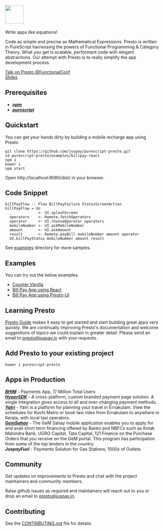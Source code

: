 # <img src='./assets/presto-logo.png' height='60'>

Write apps like equations!

Code as simple and precise as Mathematical Expressions. Presto is written in PureScript harnessing the powers of Functional Programming & Category Theory. What you get is scalable, performant code with elegant abstractions. Our attempt with Presto is to really simplify the app development process.

[Talk on Presto @FunctionalConf](https://www.youtube.com/watch?v=HLEwYghBjo8)
<br/>
[Slides](https://speakerdeck.com/vimalkumar/presto-at-functional-conf-2017)


## Prerequisites

- [***npm***](https://docs.npmjs.com/downloading-and-installing-node-js-and-npm)
- [***purescript***](https://github.com/purescript/documentation/blob/master/guides/Getting-Started.md)

## Quickstart

You can get your hands dirty by building a mobile recharge app using Presto

```
git clone https://github.com/juspay/purescript-presto.git
cd purescript-presto/examples/billpay-react
npm i
bower i
npm start
```

Open http://localhost:8080/dist/ in your browser.

## Code Snippet

```
billPayFlow :: Flow BillPayFailure StatusScreenAction
billPayFlow = do
  _            <- UI.splashScreen
  operators    <- Remote.fetchOperators
  operator     <- UI.chooseOperator operators
  mobileNumber <- UI.askMobileNumber
  amount       <- UI.askAmount
  result       <- Remote.payBill mobileNumber amount operator
  UI.billPayStatus mobileNumber amount result
```

See [examples](https://github.com/juspay/purescript-presto/tree/master/examples/) directory for more samples.

## Examples

You can try out the below examples.

* [Counter Vanilla](https://github.com/juspay/purescript-presto/tree/master/examples/counter-html)
* [Bill Pay App using React](https://github.com/juspay/purescript-presto/tree/master/examples/billpay-react)
* [Bill Pay App using Presto-UI](https://github.com/juspay/purescript-presto/tree/master/examples/billpay-presto-ui)

## Learning Presto

[Presto Guide](https://juspay.gitbooks.io/presto-guide/content/) makes it easy to get started and start building great apps very quickly. We are continually improving Presto's documentation and welcome suggestions of topics we could explain in greater detail. Please send an email to presto@juspay.in with your requests.


## Add Presto to your existing project

```
bower i purescript-presto
```

## Apps in Production

[***BHIM***](https://play.google.com/store/apps/details?id=in.org.npci.upiapp&hl=en) - Payments App, 17 Million Total Users
<br>[***HyperSDK***](https://juspay.in/products#hypersdk) - A cross-platform, custom branded payment page solution. A single integration gives access to all and ever-changing payment methods.
<br>[***Yatri***](https://play.google.com/store/apps/details?id=net.openkochi.yatri&hl=en_IN&gl=US) - Yatri is a platform for planning your travel in Ernakulam. View the schedules for Kochi Metro or book taxi rides from Ernakulam to anywhere in Kerala, with local taxi operators.
<br>[***GemSahay***](https://play.google.com/store/apps/details?id=in.sahay.gem&hl=en_IN&gl=US) - The GeM Sahay mobile application enables you to apply for and avail short term financing offered by Banks and NBFCs such as Kotak Mahindra Bank, UGRO Capital, Tata Capital, 121 Finance on the Purchase Orders that you receive on the GeM portal. This program has participation from some of the top lenders in the country.
<br>***JuspayFuel*** - Payments Solution for Gas Stations, 1000s of Outlets


## Community

Get updates on improvements to Presto and chat with the project maintainers and community members.

Raise github issues as required and maintainers will reach out to you or drop an email to presto@juspay.in.
## Contributing

See the [CONTRIBUTING.md](CONTRIBUTING.md) file for details.



